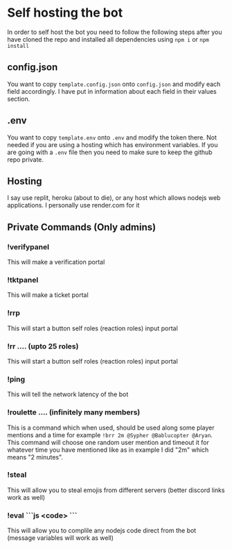 # Self hosting the bot
In order to self host the bot you need to follow the following steps after you have cloned the repo and installed all dependencies using `npm i` or `npm install`
## config.json
You want to copy `template.config.json` onto `config.json` and modify each field accordingly. I have put in information about each field in their values section.
## .env
You want to copy `template.env` onto `.env` and modify the token there. Not needed if you are using a hosting which has environment variables. If you are going with a `.env` file then you need to make sure to keep the github repo private.
## Hosting
I say use replit, heroku (about to die), or any host which allows nodejs web applications. I personally use render.com for it
## Private Commands (Only admins)
### !verifypanel
This will make a verification portal
### !tktpanel
This will make a ticket portal
### !rrp
This will start a button self roles (reaction roles) input portal
### !rr <portal title> <role id> <role id> <role id> .... (upto 25 roles)
This will start a button self roles (reaction roles) input portal
### !ping
This will tell the network latency of the bot
### !roulette <mute duration> <mentioned member> <mentioned member> <mentioned member> .... (infinitely many members)
This is a command which when used, should be used along some player mentions and a time for example `!brr 2m @Sypher @Bablucopter @Aryan`. This command will choose one random user mention and timeout it for whatever time you have mentioned like as in example I did "2m" which means "2 minutes".
### !steal <emoji> <name>
This will allow you to steal emojis from different servers (better discord links work as well)
### !eval \`\`\`js \<code\> \`\`\`
This will allow you to complile any nodejs code direct from the bot (message variables will work as well)